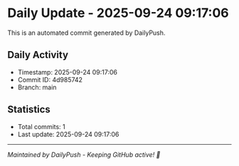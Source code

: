# Daily Update - 2025-09-24 09:17:06

This is an automated commit generated by DailyPush.

## Daily Activity
- Timestamp: 2025-09-24 09:17:06
- Commit ID: 4d985742
- Branch: main

## Statistics
- Total commits: 1
- Last update: 2025-09-24 09:17:06

---
*Maintained by DailyPush - Keeping GitHub active! 🚀*
